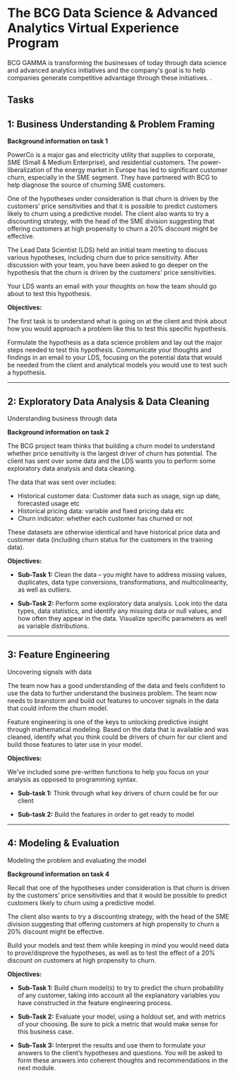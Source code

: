 
# The BCG Data Science &amp; Advanced Analytics Virtual Experience Program


BCG GAMMA is transforming the businesses of today through data science and advanced analytics initiatives and the company's goal is to help companies generate competitive advantage through these initiatives. .

## Tasks

## 1: Business Understanding & Problem Framing

**Background information on task 1**

PowerCo is a major gas and electricity utility that supplies to corporate, SME (Small & Medium Enterprise), and residential customers. The power-liberalization of the energy market in Europe has led to significant customer churn, especially in the SME segment. They have partnered with BCG to help diagnose the source of churning SME customers.

One of the hypotheses under consideration is that churn is driven by the customers’ price sensitivities and that it is possible to predict customers likely to churn using a predictive model. The client also wants to try a discounting strategy, with the head of the SME division suggesting that offering customers at high propensity to churn a 20% discount might be effective.

The Lead Data Scientist (LDS) held an initial team meeting to discuss various hypotheses, including churn due to price sensitivity. After discussion with your team, you have been asked to go deeper on the hypothesis that the churn is driven by the customers’ price sensitivities. 

Your LDS wants an email with your thoughts on how the team should go about to test this hypothesis.


**Objectives:**

The first task is to understand what is going on at the client and think about how you would approach a problem like this to test this specific hypothesis.

Formulate the hypothesis as a data science problem and lay out the major steps needed to test this hypothesis. Communicate your thoughts and findings in an email to your LDS, focusing on the potential data that would be needed from the client and analytical models you would use to test such a hypothesis.

---

## 2: Exploratory Data Analysis & Data Cleaning
Understanding business through data

**Background information on task 2**

The BCG project team thinks that building a churn model to understand whether price sensitivity is the largest driver of churn has potential. The client has sent over some data and the LDS wants you to perform some exploratory data analysis and data cleaning.

The data that was sent over includes:

* Historical customer data: Customer data such as usage, sign up date, forecasted usage etc
* Historical pricing data: variable and fixed pricing data etc
* Churn indicator: whether each customer has churned or not

These datasets are otherwise identical and have historical price data and customer data (including churn status for the customers in the training data).


**Objectives:**

* **Sub-Task 1:** Clean the data – you might have to address missing values, duplicates, data type conversions, transformations, and multicolinearity, as well as outliers.

* **Sub-Task 2:** Perform some exploratory data analysis. Look into the data types, data statistics, and identify any missing data or null values, and how often they appear in the data. Visualize specific parameters as well as variable distributions.

---

## 3: Feature Engineering
Uncovering signals with data

The team now has a good understanding of the data and feels confident to use the data to further understand the business problem. The team now needs to brainstorm and build out features to uncover signals in the data that could inform the churn model.

Feature engineering is one of the keys to unlocking predictive insight through mathematical modeling. Based on the data that is available and was cleaned, identify what you think could be drivers of churn for our client and build those features to later use in your model.

**Objectives:**

We’ve included some pre-written functions to help you focus on your analysis as opposed to programming syntax.

* **Sub-task 1:** Think through what key drivers of churn could be for our client

* **Sub-task 2:** Build the features in order to get ready to model

---

## 4: Modeling & Evaluation
Modeling the problem and evaluating the model

**Background information on task 4**

Recall that one of the hypotheses under consideration is that churn is driven by the customers’ price sensitivities and that it would be possible to predict customers likely to churn using a predictive model.

The client also wants to try a discounting strategy, with the head of the SME division suggesting that offering customers at high propensity to churn a 20% discount might be effective.

Build your models and test them while keeping in mind you would need data to prove/disprove the hypotheses, as well as to test the effect of a 20% discount on customers at high propensity to churn.

**Objectives:**

* <b>Sub-Task 1:</b> Build churn model(s) to try to predict the churn probability of any customer, taking into account all the explanatory variables you have constructed in the feature engineering process.

* <b>Sub-Task 2:</b> Evaluate your model, using a holdout set, and with metrics of your choosing. Be sure to pick a metric that would make sense for this business case.

* <b>Sub-Task 3:</b> Interpret the results and use them to formulate your answers to the client’s hypotheses and questions. You will be asked to form these answers into coherent thoughts and recommendations in the next module.